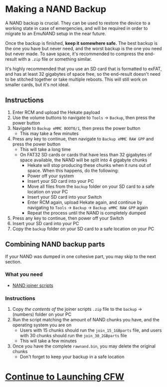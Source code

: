 # Making a NAND Backup

A NAND backup is crucial. They can be used to restore the device to a working state in case of emergencies, and will be required in order to migrate to an EmuNAND setup in the near future.

Once the backup is finished, **keep it somewhere safe.** The best backup is the one you have but never need, and the worst backup is the one you need but never made. To save space, it's recommended to compress the end-result with a `.zip` file or something similar.

It's highly recommended that you use an SD card that is formatted to exFAT, and has at least 32 gigabytes of space free, so the end-result doesn't need to be stitched together or take multiple reboots. This will still work on smaller cards, but it's not ideal.

## Instructions

1. Enter RCM and upload the Hekate payload
2. Use the volume buttons to navigate to `Tools` -> `Backup`, then press the power button
3. Navigate to `Backup eMMC BOOT0/1`, then press the power button
    - This may take a few minutes
4. Press any key to continue, then navigate to `Backup eMMC RAW GPP` and press the power button
    - This will take a long time
    - On FAT32 SD cards or cards that have less than 32 gigabytes of space available, the NAND will be split into 4 gigabyte chunks
        - Hekate will stop producing these chunks when it runs out of space. When this happens, do the following:
        - Power off your system
        - Insert your SD card into your PC
        - Move all files from the `backup` folder on your SD card to a safe location on your PC
        - Insert your SD card into your Switch
        - Enter RCM again, upload Hekate again, and continue by navigating to `Tools` -> `Backup` -> `Backup eMMC RAW GPP` again
        - Repeat the process until the NAND is completely dumped
5. Press any key to continue, then power off your Switch
6. Insert your SD card into your PC
7. Copy the `backup` folder on your SD card to a safe location on your PC

## Combining NAND backup parts

If your NAND was dumped in one cohesive part, you may skip to the next section.

### What you need
- [NAND joiner scripts](https://github.com/CTCaer/hekate/releases/download/v4.2/joiner_scripts_for_windows_linux_macos.zip)

### Instructions
1. Copy *the contents of* the joiner scripts `.zip` file to the `backup` -> (numbers) folder on your PC
2. Run the script matching the amount of NAND chunks you have, and the operating system you are on
    - Users with 15 chunks should run the `join_15_1GBparts` file, and users with 30 chunks should run the `join_30_2GBparts` file
    - This will take a few minutes
3. Once you have the complete `rawnand.bin`, you may delete the original chunks
    - Don't forget to keep your backup in a safe location

# [Continue to Launching CFW](launching_cfw.md)